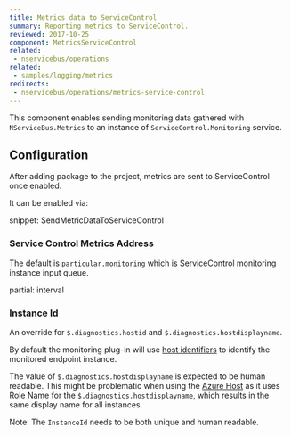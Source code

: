 ```yaml
---
title: Metrics data to ServiceControl
summary: Reporting metrics to ServiceControl.
reviewed: 2017-10-25
component: MetricsServiceControl
related:
 - nservicebus/operations
related:
 - samples/logging/metrics
redirects:
 - nservicebus/operations/metrics-service-control
---
```



This component enables sending monitoring data gathered with `NServiceBus.Metrics` to an instance of `ServiceControl.Monitoring` service.

## Configuration

After adding package to the project, metrics are sent to ServiceControl once enabled.

It can be enabled via:

snippet: SendMetricDataToServiceControl


### Service Control Metrics Address

The default is `particular.monitoring` which is ServiceControl monitoring instance input queue.

partial: interval

### Instance Id

An override for `$.diagnostics.hostid` and `$.diagnostics.hostdisplayname`.

By default the monitoring plug-in will use [host identifiers](/nservicebus/hosting/override-hostid.md) to identify the monitored endpoint instance.

The value of `$.diagnostics.hostdisplayname` is expected to be human readable. This might be problematic when using the [Azure Host](/nservicebus/hosting/cloud-services-host/faq.md#host-identifier) as it uses Role Name for the `$.diagnostics.hostdisplayname`, which results in the same display name for all instances.

Note: The `InstanceId` needs to be both unique and human readable.